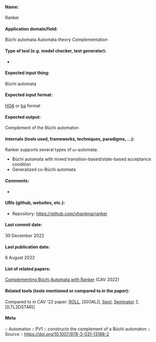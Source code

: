 
#### Name:
Ranker

#### Application domain/field:
Büchi automata
Automata theory
Complementation

#### Type of tool (e.g. model checker, test generator):
-

#### Expected input thing:
Büchi automata

#### Expected input format:
[HOA](../../Formats/HOA.md) or [ba](../Formats/ba.md) format

#### Expected output:
Complement of the Büchi automaton

#### Internals (tools used, frameworks, techniques, paradigms, ...):
Ranker supports several types of $\omega$-automata:
- Büchi automata with mixed transition-based/state-based acceptance condition
- Generalized co-Büchi automata

#### Comments:
-

#### URIs (github, websites, etc.):
- Repository: https://github.com/vhavlena/ranker

#### Last commit date:
30 December 2022

#### Last publication date:
6 August 2022

#### List of related papers:
[Complementing Büchi Automata with Ranker](https://doi.org/10.1007/978-3-031-13188-2_10) (CAV 2022)

#### Related tools (tools mentioned or compared to in the paper):
Compared to in CAV '22 paper: [ROLL](Libraries/ROLL.md), [[GOAL]], [Spot](Frameworks/Spot.md), [Seminator](Seminator.md) 2, [[LTL2DSTAR]]

#### Meta
:: Automaton
:: PV1 :: constructs the complement of a Büchi automaton
:: Source :: https://doi.org/10.1007/978-3-031-13188-2